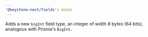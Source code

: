 ```yaml
---
'@keystone-next/fields': minor
---
```


Adds a new `bigInt` field type, an integer of width 8 bytes (64 bits), analogous with Prisma's `BigInt`.
